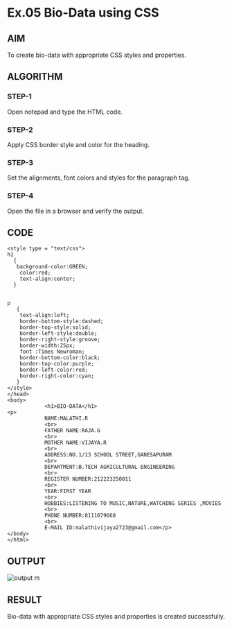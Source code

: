 # Ex.05 Bio-Data using CSS
## AIM
  To create bio-data with appropriate CSS styles and properties.

## ALGORITHM
### STEP-1
  Open notepad and type the HTML code.

### STEP-2
  Apply CSS border style and color for the heading.

### STEP-3
  Set the alignments, font colors and styles for the paragraph tag.

### STEP-4
  Open the file in a browser and verify the output.
  
## CODE
```
<style type = "text/css">
h1
  {
   background-color:GREEN;
    color:red;
    text-align:center;
  }


p
   {
    text-align:left;
    border-bottom-style:dashed;
    border-top-style:solid; 
    border-left-style:double; 
    border-right-style:groove;
    border-width:25px;
    font :Times Newroman;
    border-bottom-color:black;
    border-top-color:purple;
    border-left-color:red; 
    border-right-color:cyan;
   }
</style>
</head>
<body>
            <h1>BIO-DATA</h1>
<p>    
            NAME:MALATHI.R
            <br>
            FATHER NAME:RAJA.G
            <br>
            MOTHER NAME:VIJAYA.R
            <br>
            ADDRESS:NO.1/13 SCHOOL STREET,GANESAPURAM
            <br>
            DEPARTMENT:B.TECH AGRICULTURAL ENGINEERING
            <br>
            REGISTER NUMBER:212223250011
            <br>
            YEAR:FIRST YEAR
            <br>
            HOBBIES:LISTENING TO MUSIC,NATURE,WATCHING SERIES ,MOVIES
            <br>
            PHONE NUMBER:8111079668
            <br>
            E-MAIL ID:malathivijaya2723@gmail.com</p>
</body>
</html>
```


## OUTPUT
![output m](https://github.com/malathimanju/Ex05_Web-Design/assets/165985843/d779307a-5aab-455d-90d9-f93e7db2fb8d)






## RESULT
  Bio-data with appropriate CSS styles and properties is created successfully.
